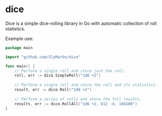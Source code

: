 dice
====

Dice is a simple dice-rolling library in Go with automatic collection of roll statistics.

Example use:
```go
package main

import "github.com/SlyMarbo/dice"

func main() {
	// Perform a single roll and store just the roll.
	roll, err := dice.SimpleRoll("1d6 +2")
	
	// Perform a single roll and store the roll and its statistics.
	result, err := dice.Roll("1d6 +2")
	
	// Perform a series of rolls and store the full results.
	results, err := dice.RollAll("1d6 +2, D12 -4, 18d100")
}
```
